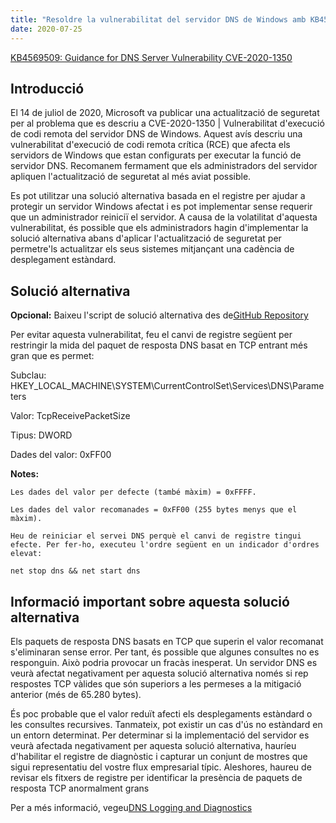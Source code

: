 ```yaml
---
title: "Resoldre la vulnerabilitat del servidor DNS de Windows amb KB4569509 - Correcció crítica de RCE"
date: 2020-07-25
---
```


[KB4569509: Guidance for DNS Server Vulnerability CVE-2020-1350](https://support.microsoft.com/en-us/help/4569509/windows-dns-server-remote-code-execution-vulnerability)

## Introducció

El 14 de juliol de 2020, Microsoft va publicar una actualització de seguretat per al problema que es descriu a CVE-2020-1350 | Vulnerabilitat d'execució de codi remota del servidor DNS de Windows. Aquest avís descriu una vulnerabilitat d'execució de codi remota crítica (RCE) que afecta els servidors de Windows que estan configurats per executar la funció de servidor DNS. Recomanem fermament que els administradors del servidor apliquen l'actualització de seguretat al més aviat possible.

Es pot utilitzar una solució alternativa basada en el registre per ajudar a protegir un servidor Windows afectat i es pot implementar sense requerir que un administrador reiniciï el servidor. A causa de la volatilitat d'aquesta vulnerabilitat, és possible que els administradors hagin d'implementar la solució alternativa abans d'aplicar l'actualització de seguretat per permetre'ls actualitzar els seus sistemes mitjançant una cadència de desplegament estàndard.


## Solució alternativa

**Opcional:** Baixeu l'script de solució alternativa des de[GitHub Repository](https://github.com/simeononsecurity/CVE-2020-1350-Fix)


Per evitar aquesta vulnerabilitat, feu el canvi de registre següent per restringir la mida del paquet de resposta DNS basat en TCP entrant més gran que es permet:

Subclau: HKEY_LOCAL_MACHINE\SYSTEM\CurrentControlSet\Services\DNS\Parameters

Valor: TcpReceivePacketSize

Tipus: DWORD

Dades del valor: 0xFF00

**Notes:**

    Les dades del valor per defecte (també màxim) = 0xFFFF.

    Les dades del valor recomanades = 0xFF00 (255 bytes menys que el màxim).

    Heu de reiniciar el servei DNS perquè el canvi de registre tingui efecte. Per fer-ho, executeu l'ordre següent en un indicador d'ordres elevat:

```net stop dns && net start dns```


## Informació important sobre aquesta solució alternativa
Els paquets de resposta DNS basats en TCP que superin el valor recomanat s'eliminaran sense error. Per tant, és possible que algunes consultes no es responguin. Això podria provocar un fracàs inesperat. Un servidor DNS es veurà afectat negativament per aquesta solució alternativa només si rep respostes TCP vàlides que són superiors a les permeses a la mitigació anterior (més de 65.280 bytes).

És poc probable que el valor reduït afecti els desplegaments estàndard o les consultes recursives. Tanmateix, pot existir un cas d'ús no estàndard en un entorn determinat. Per determinar si la implementació del servidor es veurà afectada negativament per aquesta solució alternativa, hauríeu d'habilitar el registre de diagnòstic i capturar un conjunt de mostres que sigui representatiu del vostre flux empresarial típic. Aleshores, haureu de revisar els fitxers de registre per identificar la presència de paquets de resposta TCP anormalment grans

Per a més informació, vegeu[DNS Logging and Diagnostics](https://docs.microsoft.com/en-us/previous-versions/windows/it-pro/windows-server-2012-r2-and-2012/dn800669%28v=ws.11%29)